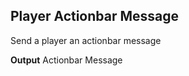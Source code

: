 ## Player Actionbar Message

Send a player an actionbar message
<br>

**Output**
Actionbar Message
<br>

